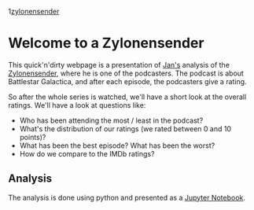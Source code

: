 1[zylonensender](https://raw.githubusercontent.com/Japhiolite/podcast-stuff/master/imgs/Zylonensender_3000x3000.png)
# Welcome to a Zylonensender 

This quick'n'dirty webpage is a presentation of [Jan's](https://japhiolite.github.io/) analysis of the [Zylonensender](https://zahlensender.net/bsg/), where he is one of the podcasters. The podcast is about Battlestar Galactica, and after each episode, the podcasters give a rating. 

So after the whole series is watched, we'll have a short look at the overall ratings. We'll have a look at questions like:  
- Who has been attending the most / least in the podcast?
- What's the distribution of our ratings (we rated between 0 and 10 points)?  
- What has been the best episode? What has been the worst? 
- How do we compare to the IMDb ratings?

## Analysis  
The analysis is done using python and presented as a [Jupyter Notebook](https://jupyter.org/).
